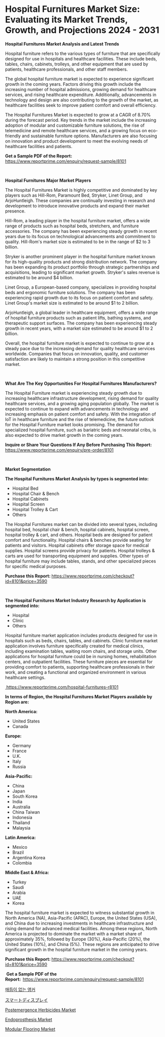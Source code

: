 <p><h1>Hospital Furnitures Market Size: Evaluating its Market Trends, Growth, and Projections 2024 - 2031</h1></p><p><strong>Hospital Furnitures Market Analysis and Latest Trends</strong></p>
<p><p>Hospital furniture refers to the various types of furniture that are specifically designed for use in hospitals and healthcare facilities. These include beds, tables, chairs, cabinets, trolleys, and other equipment that are used by patients, healthcare professionals, and other staff members.</p><p>The global hospital furniture market is expected to experience significant growth in the coming years. Factors driving this growth include the increasing number of hospital admissions, growing demand for healthcare services, and rising healthcare expenditure. Additionally, advancements in technology and design are also contributing to the growth of the market, as healthcare facilities seek to improve patient comfort and overall efficiency.</p><p>The Hospital Furnitures Market is expected to grow at a CAGR of 8.70% during the forecast period. Key trends in the market include the increasing adoption of modular and customizable furniture solutions, the rise of telemedicine and remote healthcare services, and a growing focus on eco-friendly and sustainable furniture options. Manufacturers are also focusing on innovation and product development to meet the evolving needs of healthcare facilities and patients.</p></p>
<p><strong>Get a Sample PDF of the Report:&nbsp;</strong> <a href="https://www.reportprime.com/enquiry/request-sample/8101">https://www.reportprime.com/enquiry/request-sample/8101</a></p>
<p>&nbsp;</p>
<p><strong>Hospital Furnitures Major Market Players</strong></p>
<p><p>The Hospital Furnitures Market is highly competitive and dominated by key players such as Hill-Rom, Paramount Bed, Stryker, Linet Group, and ArjoHuntleigh. These companies are continually investing in research and development to introduce innovative products and expand their market presence.</p><p>Hill-Rom, a leading player in the hospital furniture market, offers a wide range of products such as hospital beds, stretchers, and furniture accessories. The company has been experiencing steady growth in recent years due to its focus on technological advancements and commitment to quality. Hill-Rom's market size is estimated to be in the range of $2 to 3 billion.</p><p>Stryker is another prominent player in the hospital furniture market known for its high-quality products and strong distribution network. The company has been expanding its product portfolio through strategic partnerships and acquisitions, leading to significant market growth. Stryker's sales revenue is estimated to be around $4 billion.</p><p>Linet Group, a European-based company, specializes in providing hospital beds and ergonomic furniture solutions. The company has been experiencing rapid growth due to its focus on patient comfort and safety. Linet Group's market size is estimated to be around $1 to 2 billion.</p><p>ArjoHuntleigh, a global leader in healthcare equipment, offers a wide range of hospital furniture products such as patient lifts, bathing systems, and therapeutic support surfaces. The company has been experiencing steady growth in recent years, with a market size estimated to be around $1 to 2 billion.</p><p>Overall, the hospital furniture market is expected to continue to grow at a steady pace due to the increasing demand for quality healthcare services worldwide. Companies that focus on innovation, quality, and customer satisfaction are likely to maintain a strong position in this competitive market.</p></p>
<p>&nbsp;</p>
<p><strong>What Are The Key Opportunities For Hospital Furnitures Manufacturers?</strong></p>
<p><p>The Hospital Furniture market is experiencing steady growth due to increasing healthcare infrastructure development, rising demand for quality healthcare services, and a growing aging population globally. The market is expected to continue to expand with advancements in technology and increasing emphasis on patient comfort and safety. With the integration of IoT in healthcare furniture and the rise of telemedicine, the future outlook for the Hospital Furniture market looks promising. The demand for specialized hospital furniture, such as bariatric beds and neonatal cribs, is also expected to drive market growth in the coming years.</p></p>
<p><strong>Inquire or Share Your Questions If Any Before Purchasing This Report:</strong> <a href="https://www.reportprime.com/enquiry/pre-order/8101">https://www.reportprime.com/enquiry/pre-order/8101</a></p>
<p>&nbsp;</p>
<p><strong>Market Segmentation</strong></p>
<p><strong>The Hospital Furnitures Market Analysis by types is segmented into:</strong></p>
<p><ul><li>Hospital Bed</li><li>Hospital Chair & Bench</li><li>Hospital Cabinets</li><li>Hospital Screen</li><li>Hospital Trolley & Cart</li><li>Others</li></ul></p>
<p><p>The Hospital Furnitures market can be divided into several types, including hospital bed, hospital chair & bench, hospital cabinets, hospital screen, hospital trolley & cart, and others. Hospital beds are designed for patient comfort and functionality. Hospital chairs & benches provide seating for patients and visitors. Hospital cabinets offer storage space for medical supplies. Hospital screens provide privacy for patients. Hospital trolleys & carts are used for transporting equipment and supplies. Other types of hospital furniture may include tables, stands, and other specialized pieces for specific medical purposes.</p></p>
<p><strong>Purchase this Report:&nbsp;</strong><a href="https://www.reportprime.com/checkout?id=8101&price=3590">https://www.reportprime.com/checkout?id=8101&price=3590</a></p>
<p>&nbsp;</p>
<p><strong>The Hospital Furnitures Market Industry Research by Application is segmented into:</strong></p>
<p><ul><li>Hospital</li><li>Clinic</li><li>Others</li></ul></p>
<p><p>Hospital furniture market application includes products designed for use in hospitals such as beds, chairs, tables, and cabinets. Clinic furniture market application involves furniture specifically created for medical clinics, including examination tables, waiting room chairs, and storage units. Other applications for hospital furniture could be in nursing homes, rehabilitation centers, and outpatient facilities. These furniture pieces are essential for providing comfort to patients, supporting healthcare professionals in their work, and creating a functional and organized environment in various healthcare settings.</p></p>
<p><a href="https://www.reportprime.com/hospital-furnitures-r8101">&nbsp;https://www.reportprime.com/hospital-furnitures-r8101</a></p>
<p><strong>In terms of Region, the Hospital Furnitures Market Players available by Region are:</strong></p>
<p>
    <p> <strong> North America: </strong>
        <ul>
            <li>United States</li>
            <li>Canada</li>
        </ul>
        </p> 
    <p> <strong> Europe: </strong>
        <ul>
            <li>Germany</li>
            <li>France</li>
            <li>U.K.</li>
            <li>Italy</li>
            <li>Russia</li>
        </ul>
        </p> 
    <p> <strong> Asia-Pacific: </strong>
        <ul>
            <li>China</li>
            <li>Japan</li>
            <li>South Korea</li>
            <li>India</li>
            <li>Australia</li>
            <li>China Taiwan</li>
            <li>Indonesia</li>
            <li>Thailand</li>
            <li>Malaysia</li>
        </ul>
        </p> 
    <p> <strong> Latin America: </strong>
        <ul>
            <li>Mexico</li>
            <li>Brazil</li>
            <li>Argentina Korea</li>
            <li>Colombia</li>
        </ul>
        </p> 
    <p> <strong> Middle East & Africa: </strong>
        <ul>
            <li>Turkey</li>
            <li>Saudi</li>
            <li>Arabia</li>
            <li>UAE</li>
            <li>Korea</li>
        </ul>
    </p>
    </p>
<p><p>The hospital furniture market is expected to witness substantial growth in North America (NA), Asia-Pacific (APAC), Europe, the United States (USA), and China due to increasing investments in healthcare infrastructure and rising demand for advanced medical facilities. Among these regions, North America is projected to dominate the market with a market share of approximately 35%, followed by Europe (30%), Asia-Pacific (20%), the United States (10%), and China (5%). These regions are anticipated to drive significant growth in the hospital furniture market in the coming years.</p></p>
<p><strong>Purchase this Report: </strong><a href="https://www.reportprime.com/checkout?id=8101&price=3590">https://www.reportprime.com/checkout?id=8101&price=3590</a></p>
<p>&nbsp;<strong>Get a Sample PDF of the Report:&nbsp;&nbsp;</strong><a href="https://www.reportprime.com/enquiry/request-sample/8101">https://www.reportprime.com/enquiry/request-sample/8101</a></p>
<p><strong></strong></p>
<p><p><a href="https://github.com/EthaWolf/Market-Research-Report-List-1/blob/main/297316372830.md">매듭이 없는 앵커</a></p><p><a href="https://github.com/TysonKub/Market-Research-Report-List-1/blob/main/644641776994.md">スマートディスプレイ</a></p><p><a href="https://www.linkedin.com/pulse/postemergence-herbicides-market-dynamics-2024-2031-also-its-rn0te">Postemergence Herbicides Market</a></p><p><a href="https://github.com/HarmonyBogan1944/Market-Research-Report-List-1/blob/main/endoprosthesis-market.md">Endoprosthesis Market</a></p><p><a href="https://www.linkedin.com/pulse/modular-flooring-market-research-report-its-history-forecast-3qioe">Modular Flooring Market</a></p></p>